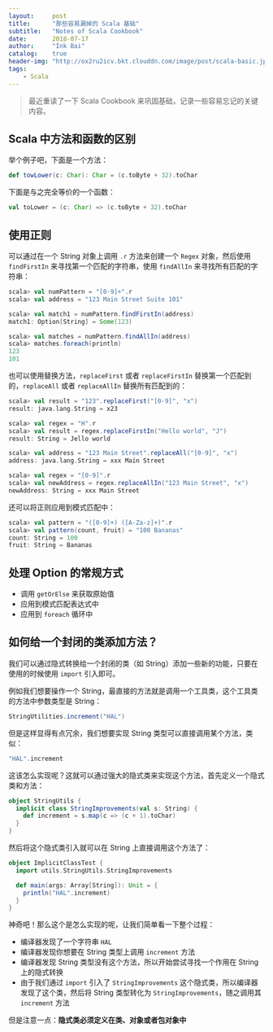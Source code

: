 ```yaml
---
layout:     post
title:      "那些容易漏掉的 Scala 基础"
subtitle:   "Notes of Scala Cookbook"
date:       2018-07-17
author:     "Ink Bai"
catalog:    true
header-img: "http://ox2ru2icv.bkt.clouddn.com/image/post/scala-basic.jpg"
tags:
    - Scala
---
```


> 最近重读了一下 Scala Cookbook 来巩固基础，记录一些容易忘记的关键内容。

## Scala 中方法和函数的区别
举个例子吧，下面是一个方法：

```scala
def towLower(c: Char): Char = (c.toByte + 32).toChar
```

下面是与之完全等价的一个函数：

```scala
val toLower = (c: Char) => (c.toByte + 32).toChar
```

## 使用正则
可以通过在一个 String 对象上调用 `.r` 方法来创建一个 `Regex` 对象，然后使用 `findFirstIn` 来寻找第一个匹配的字符串，使用 `findAllIn` 来寻找所有匹配的字符串：

```scala
scala> val numPattern = "[0-9]+".r
scala> val address = "123 Main Street Suite 101"

scala> val match1 = numPattern.findFirstIn(address)
match1: Option[String] = Some(123)

scala> val matches = numPattern.findAllIn(address)
scala> matches.foreach(println)
123
101
```

也可以使用替换方法，`replaceFirst` 或者 `replaceFirstIn` 替换第一个匹配到的，`replaceAll` 或者 `replaceAllIn` 替换所有匹配到的：

```scala
scala> val result = "123".replaceFirst("[0-9]", "x")
result: java.lang.String = x23

scala> val regex = "H".r
scala> val result = regex.replaceFirstIn("Hello world", "J")
result: String = Jello world

scala> val address = "123 Main Street".replaceAll("[0-9]", "x")
address: java.lang.String = xxx Main Street

scala> val regex = "[0-9]".r
scala> val newAddress = regex.replaceAllIn("123 Main Street", "x")
newAddress: String = xxx Main Street
```

还可以将正则应用到模式匹配中：

```scala
scala> val pattern = "([0-9]+) ([A-Za-z]+)".r
scala> val pattern(count, fruit) = "100 Bananas"
count: String = 100
fruit: String = Bananas
```

## 处理 Option 的常规方式

- 调用 `getOrElse` 来获取原始值
- 应用到模式匹配表达式中
- 应用到 `foreach` 循环中

## 如何给一个封闭的类添加方法？
我们可以通过隐式转换给一个封闭的类（如 String）添加一些新的功能，只要在使用的时候使用 `import` 引入即可。

例如我们想要操作一个 String，最直接的方法就是调用一个工具类，这个工具类的方法中参数类型是 String：

```scala
StringUtilities.increment("HAL")
```

但是这样显得有点冗余，我们想要实现 String 类型可以直接调用某个方法，类似：

```scala
"HAL".increment
```

这该怎么实现呢？这就可以通过强大的隐式类来实现这个方法，首先定义一个隐式类和方法：

```scala
object StringUtils {
  implicit class StringImprovements(val s: String) {
    def increment = s.map(c => (c + 1).toChar)
  }
}
```

然后将这个隐式类引入就可以在 String 上直接调用这个方法了：

```scala
object ImplicitClassTest {
  import utils.StringUtils.StringImprovements

  def main(args: Array[String]): Unit = {
    println("HAL".increment)
  }
}
```

神奇吧！那么这个是怎么实现的呢，让我们简单看一下整个过程：

- 编译器发现了一个字符串 `HAL`
- 编译器发现你想要在 String 类型上调用 `increment` 方法
- 编译器发现 String 类型没有这个方法，所以开始尝试寻找一个作用在 String 上的隐式转换
- 由于我们通过 `import` 引入了 `StringImprovements` 这个隐式类，所以编译器发现了这个类，然后将 String 类型转化为 `StringImprovements`，随之调用其 `increment` 方法

但是注意一点：**隐式类必须定义在类、对象或者包对象中**
